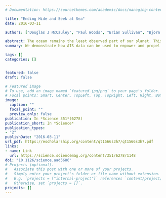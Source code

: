 ```yaml
---
# Documentation: https://sourcethemes.com/academic/docs/managing-content/

title: "Ending Hide and Seek at Sea"
date: 2016-03-11

authors: ["Douglas J McCauley", "Paul Woods", "Brian Sullivan", "Bjorn Bergman", "**Caroline Jablonicky**", "Aaron Roan", "Michael Hirshfield", "Kristina Boerder", "Boris Worm"]

abstract: The ocean remains the least observed part of our planet. This deficiency was made obvious by two recent developments in ocean governance - the emerging global movement to create massive marine protected areas (MPAs)(1) and a new commitment by the United Nations (UN) to develop a legally binding treaty to better manage high-seas biodiversity (2). Both policy goals cause us to confront whether it is meaningful to legislate change in ocean areas that we have little capacity to observe transparently. Correspondingly, there has been a surge in interest in the potential of publicly accessible data from automatic ship identification systems (AIS) to fill gaps in ocean observation. We demonstrate how AIS data can be used to empower and propel forward a new era of spatially ambitious marine governance and research. The value of AIS, however, is inextricably linked to the strength of policies by which it is backed.
summary: We demonstrate how AIS data can be used to empower and propel forward a new era of spatially ambitious marine governance and research.

tags: []
categories: []


featured: false
draft: false

# Featured image
# To use, add an image named `featured.jpg/png` to your page's folder.
# Focal points: Smart, Center, TopLeft, Top, TopRight, Left, Right, BottomLeft, Bottom, BottomRight.
image:
  caption: ""
  focal_point: ""
  preview_only: false
publication: In *Science 351*(6278)
publication_short: In *Science*
publication_types:
- "2"
publishDate: "2016-03-11"
url_pdf: https://escholarship.org/content/qt1566s3h7/qt1566s3h7.pdf
links:
- name: Link
  url: https://science.sciencemag.org/content/351/6278/1148
doi: "10.1126/science.aad5686"
# Projects (optional).
#   Associate this post with one or more of your projects.
#   Simply enter your project's folder or file name without extension.
#   E.g. `projects = ["internal-project"]` references `content/project/deep-learning/index.md`.
#   Otherwise, set `projects = []`.
projects: []
---
```

